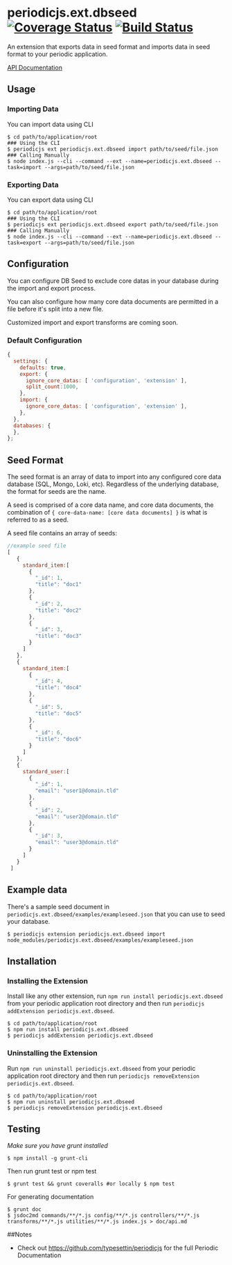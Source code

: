 # periodicjs.ext.dbseed [![Coverage Status](https://coveralls.io/repos/github/typesettin/periodicjs.ext.dbseed/badge.svg?branch=master)](https://coveralls.io/github/typesettin/periodicjs.ext.dbseed?branch=master) [![Build Status](https://travis-ci.org/typesettin/periodicjs.ext.dbseed.svg?branch=master)](https://travis-ci.org/typesettin/periodicjs.ext.dbseed)

An extension that exports data in seed format and imports data in seed format to your periodic application.

[API Documentation](https://github.com/typesettin/periodicjs.ext.dbseed/blob/master/doc/api.md)

## Usage

### Importing Data

You can import data using CLI
```
$ cd path/to/application/root
### Using the CLI
$ periodicjs ext periodicjs.ext.dbseed import path/to/seed/file.json 
### Calling Manually
$ node index.js --cli --command --ext --name=periodicjs.ext.dbseed --task=import --args=path/to/seed/file.json
```

### Exporting Data

You can export data using CLI
```
$ cd path/to/application/root
### Using the CLI
$ periodicjs ext periodicjs.ext.dbseed export path/to/seed/file.json 
### Calling Manually
$ node index.js --cli --command --ext --name=periodicjs.ext.dbseed --task=export --args=path/to/seed/file.json
```

## Configuration

You can configure DB Seed to exclude core datas in your database during the import and export process.

You can also configure how many core data documents are permitted in a file before it's split into a new file.

Customized import and export transforms are coming soon.

### Default Configuration
```javascript
{
  settings: {
    defaults: true,
    export: {
      ignore_core_datas: [ 'configuration', 'extension' ],
      split_count:1000,
    },
    import: {
      ignore_core_datas: [ 'configuration', 'extension' ],
    },
  },
  databases: {
  },
};
```

## Seed Format

The seed format is an array of data to import into any configured core data database (SQL, Mongo, Loki, etc). Regardless of the underlying database, the format for seeds are the name.

A seed is comprised of a core data name, and core data documents, the combination of `{ core-data-name: [core data documents] }` is what is referred to as a seed.

A seed file contains an array of seeds:
```javascript
//example seed file
[
   {
     standard_item:[
       {
         "_id": 1,
         "title": "doc1"
       },
       {
         "_id": 2,
         "title": "doc2"
       },
       {
         "_id": 3,
         "title": "doc3"
       }
     ]
   },
   {
     standard_item:[
       {
         "_id": 4,
         "title": "doc4"
       },
       {
         "_id": 5,
         "title": "doc5"
       },
       {
         "_id": 6,
         "title": "doc6"
       }
     ]
   },
   {
     standard_user:[
       {
         "_id": 1,
         "email": "user1@domain.tld"
       },
       {
         "_id": 2,
         "email": "user2@domain.tld"
       },
       {
         "_id": 3,
         "email": "user3@domain.tld"
       }
     ]
   }
 ]
```

## Example data

There's a sample seed document in `periodicjs.ext.dbseed/examples/exampleseed.json` that you can use to seed your database.

```
$ periodicjs extension periodicjs.ext.dbseed import node_modules/periodicjs.ext.dbseed/examples/exampleseed.json 
```

## Installation

### Installing the Extension

Install like any other extension, run `npm run install periodicjs.ext.dbseed` from your periodic application root directory and then run `periodicjs addExtension periodicjs.ext.dbseed`.
```
$ cd path/to/application/root
$ npm run install periodicjs.ext.dbseed
$ periodicjs addExtension periodicjs.ext.dbseed
```
### Uninstalling the Extension

Run `npm run uninstall periodicjs.ext.dbseed` from your periodic application root directory and then run `periodicjs removeExtension periodicjs.ext.dbseed`.
```
$ cd path/to/application/root
$ npm run uninstall periodicjs.ext.dbseed
$ periodicjs removeExtension periodicjs.ext.dbseed
```


## Testing
*Make sure you have grunt installed*
```
$ npm install -g grunt-cli
```

Then run grunt test or npm test
```
$ grunt test && grunt coveralls #or locally $ npm test
```
For generating documentation
```
$ grunt doc
$ jsdoc2md commands/**/*.js config/**/*.js controllers/**/*.js  transforms/**/*.js utilities/**/*.js index.js > doc/api.md
```
##Notes
* Check out https://github.com/typesettin/periodicjs for the full Periodic Documentation